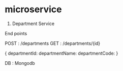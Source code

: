 # microservice

1. Department Service

End points

POST : /departments
GET : /departments/{id}

{
departmentId:<Long>
departmentName:<String>
departmentCode:<String>
}
  
DB :  Mongodb
  
